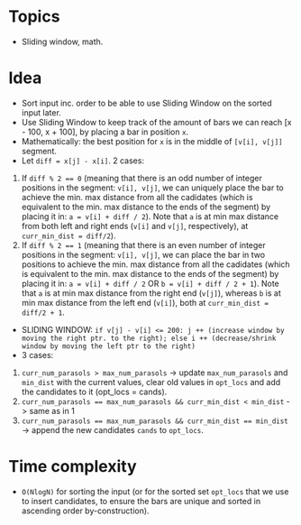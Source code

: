 # Topics
- Sliding window, math.

# Idea
- Sort input inc. order to be able to use Sliding Window on the sorted input later.
- Use Sliding Window to keep track of the amount of bars we can reach [x - 100, x + 100], by placing a bar in position `x`. 
- Mathematically: the best position for `x` is in the middle of `[v[i], v[j]]` segment. 
- Let `diff = x[j] - x[i]`. 2 cases:
1. If `diff % 2 == 0` (meaning that there is an odd number of integer positions in the segment: `v[i], v[j]`, we can uniquely place the bar to achieve the min. max distance from all the cadidates (which is equivalent to the min. max distance to the ends of the segment) by placing it in: `a = v[i] + diff / 2`). Note that `a` is at min max distance from both left and right ends (`v[i]` and `v[j]`, respectively), at `curr_min_dist = diff/2`).
2. If `diff % 2 == 1` (meaning that there is an even number of integer positions in the segment: `v[i], v[j]`, we can place the bar in two positions to achieve the min. max distance from all the cadidates (which is equivalent to the min. max distance to the ends of the segment) by placing it in: `a = v[i] + diff / 2` OR `b = v[i] + diff / 2 + 1`). Note that `a` is at min max distance from the right end (`v[j]`), whereas `b` is at min max distance from the left end (`v[i]`), both at `curr_min_dist = diff/2 + 1`.
- SLIDING WINDOW: `if v[j] - v[i] <= 200: j ++ (increase window by moving the right ptr. to the right); else i ++ (decrease/shrink window by moving the left ptr to the right)`
- 3 cases:
1. `curr_num_parasols > max_num_parasols`  -> update `max_num_parasols` and `min_dist` with the current values, clear old values in `opt_locs` and add the candidates to it (opt_locs = cands). 
2. `curr_num_parasols == max_num_parasols && curr_min_dist < min_dist`  -> same as in 1
3. `curr_num_parasols == max_num_parasols && curr_min_dist == min_dist`  -> append the new candidates `cands` to `opt_locs`.


# Time complexity
- `O(NlogN)` for sorting the input (or for the sorted set `opt_locs` that we use to insert candidates, to ensure the bars are unique and sorted in ascending order by-construction).
